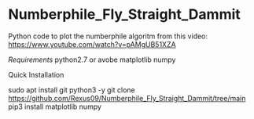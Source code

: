 # Numberphile_Fly_Straight_Dammit
Python code to plot the numberphile algoritm from this video: https://www.youtube.com/watch?v=pAMgUB51XZA

*Requirements*
python2.7 or avobe
matplotlib
numpy

Quick Installation

sudo apt install git python3 -y
git clone https://github.com/Rexus09/Numberphile_Fly_Straight_Dammit/tree/main
pip3 install matplotlib numpy

